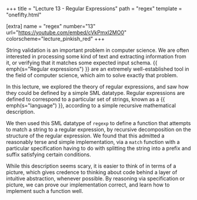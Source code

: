 +++
title = "Lecture 13 - Regular Expressions"
path = "regex"
template = "onefifty.html"

[extra]
name = "regex"
number="13"
url="https://youtube.com/embed/cVkPmxI2MO0"
colorscheme="lecture_pinkish_red"
+++

String validation is an important problem in computer science. We are often
interested in processing some kind of text and extracting information from it,
or verifying that it matches some expected input schema. {{ emph(s="Regular
expressions") }} are an extremely well-established tool in the field of computer
science, which aim to solve exactly that problem.

In this lecture, we explored the theory of regular expressions, and saw how they
could be defined by a simple SML datatype. Regular expressions are defined to
correspond to a particular set of strings, known as a {{ emph(s="language") }},
according to a simple recursive mathematical description.

We then used this SML datatype of `regexp` to define a function that attempts to
match a string to a regular expression, by recursive decomposition on the structure
of the regular expression. We found that this admitted a reasonably terse and
simple implementation, via a `match` function with a particular specification
having to do with splitting the string into a prefix and suffix satisfying
certain conditions.

While this description seems scary, it is easier to think of in terms of a
picture, which gives credence to thinking about code behind a layer of intuitive
abstraction, whenever possible. By reasoning via specification or picture, we
can prove our implementation correct, and learn how to implement such a function
well.
